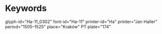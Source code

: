 # Keywords
glyph-id="Ha-11_0302"
font-id="Ha-11"
printer-id="Ha"
printer="Jan Haller"
period="1505–1525"
place="Kraków"
PT plate="174"
